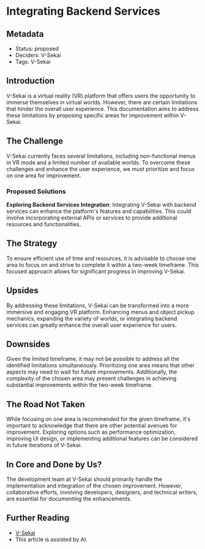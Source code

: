 # Integrating Backend Services

## Metadata

- Status: proposed
- Deciders: V-Sekai
- Tags: V-Sekai

## Introduction

V-Sekai is a virtual reality (VR) platform that offers users the opportunity to immerse themselves in virtual worlds. However, there are certain limitations that hinder the overall user experience. This documentation aims to address these limitations by proposing specific areas for improvement within V-Sekai.

## The Challenge

V-Sekai currently faces several limitations, including non-functional menus in VR mode and a limited number of available worlds. To overcome these challenges and enhance the user experience, we must prioritize and focus on one area for improvement.

### Proposed Solutions

**Exploring Backend Services Integration**: Integrating V-Sekai with backend services can enhance the platform's features and capabilities. This could involve incorporating external APIs or services to provide additional resources and functionalities.

## The Strategy

To ensure efficient use of time and resources, it is advisable to choose one area to focus on and strive to complete it within a two-week timeframe. This focused approach allows for significant progress in improving V-Sekai.

## Upsides

By addressing these limitations, V-Sekai can be transformed into a more immersive and engaging VR platform. Enhancing menus and object pickup mechanics, expanding the variety of worlds, or integrating backend services can greatly enhance the overall user experience for users.

## Downsides

Given the limited timeframe, it may not be possible to address all the identified limitations simultaneously. Prioritizing one area means that other aspects may need to wait for future improvements. Additionally, the complexity of the chosen area may present challenges in achieving substantial improvements within the two-week timeframe.

## The Road Not Taken

While focusing on one area is recommended for the given timeframe, it's important to acknowledge that there are other potential avenues for improvement. Exploring options such as performance optimization, improving UI design, or implementing additional features can be considered in future iterations of V-Sekai.

## In Core and Done by Us?

The development team at V-Sekai should primarily handle the implementation and integration of the chosen improvement. However, collaborative efforts, involving developers, designers, and technical writers, are essential for documenting the enhancements.

## Further Reading

- [V-Sekai](https://v-sekai.org/)
- This article is assisted by AI.
